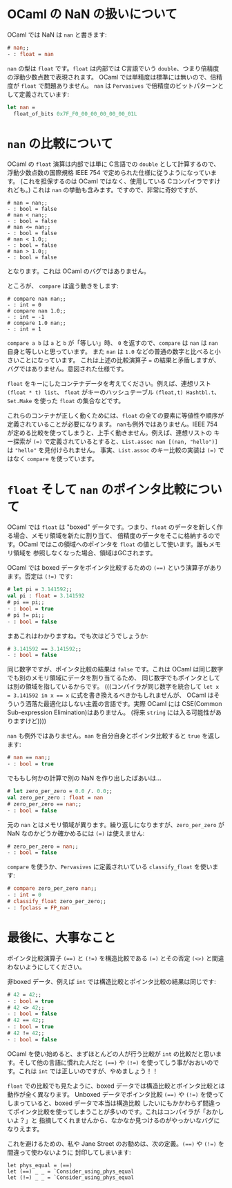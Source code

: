 # OCaml の NaN の扱いについて

OCaml では NaN は `nan` と書きます:

```ocaml
# nan;;
- : float = nan
```

`nan` の型は `float` です。`float` は内部では C言語でいう `double`、つまり倍精度の浮動少数点数で表現されます。
OCaml では単精度は標準には無いので、倍精度が `float` で問題ありません。
`nan` は `Pervasives` で倍精度のビットパターンとして定義されています:

```ocaml
let nan =
  float_of_bits 0x7F_F0_00_00_00_00_00_01L
```

# `nan` の比較について

OCaml の `float` 演算は内部では単に C言語での `double` として計算するので、
浮動少数点数の国際規格 IEEE 754 で定められた仕様に従うようになっています。
(これを担保するのは OCaml ではなく、使用している Cコンパイラですけれども。)
これは `nan` の挙動も含みます。ですので、非常に奇妙ですが、

```
# nan = nan;;
- : bool = false
# nan < nan;;
- : bool = false
# nan <= nan;;
- : bool = false
# nan < 1.0;;
- : bool = false
# nan > 1.0;;
- : bool = false
```

となります。これは OCaml のバグではありません。

ところが、 `compare` は違う動きをします:

```
# compare nan nan;;
- : int = 0
# compare nan 1.0;;
- : int = -1
# compare 1.0 nan;;
- : int = 1
```

`compare a b` は `a` と `b` が「等しい」時、 `0` を返すので、`compare` は `nan` は `nan` 自身と等しいと思っています。
また `nan` は `1.0` などの普通の数字と比べると小さいことになっています。
これは上述の比較演算子 `=` の結果と矛盾しますが、バグではありません。意図された仕様です。

`float` をキーにしたコンテナデータを考えてください。例えば、連想リスト`(float * t) list`、
`float` がキーのハッシュテーブル `(float,t) Hashtbl.t`、`Set.Make` を使った `float` の集合などです。

これらのコンテナが正しく動くためには、`float` の全ての要素に等値性や順序が定義されていることが必要になります。
`nan`も例外ではありません。IEEE 754 が定める比較を使ってしまうと、上手く動きません。例えば、連想リストの
キー探索が `(=)` で定義されているとすると、`List.assoc nan [(nan, "hello")]` は `"hello"` を見付けられません。
事実、`List.assoc` のキー比較の実装は `(=)` ではなく `compare` を使っています。

# `float` そして `nan` のポインタ比較について

OCaml では `float` は "boxed" データです。つまり、`float` のデータを新しく作る場合、メモリ領域を新たに割り当て、
倍精度のデータをそこに格納するのです。OCaml ではこの領域へのポインタを `float` の値として使います。誰もメモリ領域を
参照しなくなった場合、領域はGCされます。

OCaml では boxed データをポインタ比較するための `(==)` という演算子があります。否定は `(!=)` です:

```ocaml
# let pi = 3.141592;;
val pi : float = 3.141592
# pi == pi;;
- : bool = true
# pi != pi;;
- : bool = false
```

まあこれはわかりますね。でも次はどうでしょうか:

```ocaml
# 3.141592 == 3.141592;;
- : bool = false
```

同じ数字ですが、ポインタ比較の結果は `false` です。これは OCaml は同じ数字でも別のメモリ領域にデータを割り当てるため、
同じ数字でもポインタとしては別の領域を指しているからです。
(((コンパイラが同じ数字を統合して `let x = 3.141592 in x == x` に式を書き換えるべきかもしれませんが、
OCaml はそういう洒落た最適化はしない主義の言語です。実際 OCaml には CSE(Common Sub-expression Elimination)はありません。
(将来 `string` には入る可能性がありますけど))))

`nan` も例外ではありません。`nan` を自分自身とポインタ比較すると `true` を返します:

```ocaml
# nan == nan;;
- : bool = true
```

でももし何かの計算で別の NaN を作り出したばあいは…

```ocaml
# let zero_per_zero = 0.0 /. 0.0;;
val zero_per_zero : float = nan
# zero_per_zero == nan;;
- : bool = false
```

元の `nan` とはメモリ領域が異ります。繰り返しになりますが、`zero_per_zero` が NaN なのかどうか確かめるには `(=)` は使えません:

```ocaml
# zero_per_zero = nan;;
- : bool = false
```

`compare` を使うか、`Pervasives` に定義されいている `classify_float` を使います:

```ocaml
# compare zero_per_zero nan;;
- : int = 0
# classify_float zero_per_zero;;
- : fpclass = FP_nan
```

# 最後に、大事なこと

ポインタ比較演算子 `(==)` と `(!=)` を構造比較である `(=)` とその否定 `(<>)` と間違わないようにしてください。

非boxed データ、例えば `int` では構造比較とポインタ比較の結果は同じです:

```ocaml
# 42 = 42;;
- : bool = true
# 42 <> 42;;
- : bool = false
# 42 == 42;;
- : bool = true
# 42 != 42;;
- : bool = false
```

OCaml を使い始めると、まずほとんどの人が行う比較が `int` の比較だと思います。そして他の言語に慣れた人だと
`(==)` や `(!=)` を使ってしう事がおおいのです。これは `int` では正しいのですが、やめましょう！！

`float` での比較でも見たように、boxed データでは構造比較とポインタ比較とは動作が全く異なります。
Unboxed データでポインタ比較 `(==)` や `(!=)` を使ってしまっていると、boxed データで本当は構造比較
したいにもかかわらず間違ってポインタ比較を使ってしまうことが多いのです。これはコンパイラが「おかしいよ？」と
指摘してくれませんから、なかなか見つけるのがやっかいなバグになりえます。

これを避けるための、私や Jane Street のお勧めは、次の定義。`(==)` や `(!=)` を間違って使わないように
封印してしまいます:

```
let phys_equal = (==)
let (==) _ _ = `Consider_using_phys_equal
let (!=) _ _ = `Consider_using_phys_equal
```

